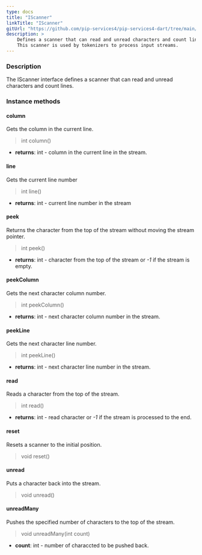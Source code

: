 ```yaml
---
type: docs
title: "IScanner"
linkTitle: "IScanner"
gitUrl: "https://github.com/pip-services4/pip-services4-dart/tree/main/pip-services4-expressions-dart"
description: > 
    Defines a scanner that can read and unread characters and count lines.
    This scanner is used by tokenizers to process input streams.
---
```


### Description

The IScanner interface defines a scanner that can read and unread characters and count lines.


### Instance methods

#### column
Gets the column in the current line.

> int column()

- **returns**: int - column in the current line in the stream.

#### line
Gets the current line number

> int line()

- **returns**: int - current line number in the stream


#### peek
Returns the character from the top of the stream without moving the stream pointer.

> int peek()

- **returns**: int - character from the top of the stream or *-1* if the stream is empty.


#### peekColumn
Gets the next character column number.

> int peekColumn()

- **returns**: int - next character column number in the stream.


#### peekLine
Gets the next character line number.

> int peekLine()

- **returns**: int - next character line number in the stream.

#### read
Reads a character from the top of the stream.

> int read()

- **returns**: int - read character or *-1* if the stream is processed to the end.

#### reset
Resets a scanner to the initial position.

> void reset() 


#### unread
Puts a character back into the stream.

> void unread() 

#### unreadMany
Pushes the specified number of characters to the top of the stream.
> void unreadMany(int count)

- **count**: int - number of characcted to be pushed back.
